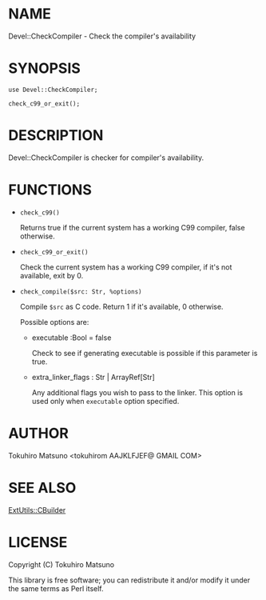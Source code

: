 # NAME

Devel::CheckCompiler - Check the compiler's availability

# SYNOPSIS

    use Devel::CheckCompiler;

    check_c99_or_exit();

# DESCRIPTION

Devel::CheckCompiler is checker for compiler's availability.

# FUNCTIONS

- `check_c99()`

    Returns true if the current system has a working C99 compiler, false otherwise.

- `check_c99_or_exit()`

    Check the current system has a working C99 compiler, if it's not available, exit by 0.

- `check_compile($src: Str, %options)`

    Compile `$src` as C code. Return 1 if it's available, 0 otherwise.

    Possible options are:

    - executable :Bool = false

        Check to see if generating executable is possible if this parameter is true.

    - extra\_linker\_flags : Str | ArrayRef\[Str\]

        Any additional flags you wish to pass to the linker. This option is used
        only when `executable` option specified.

# AUTHOR

Tokuhiro Matsuno <tokuhirom AAJKLFJEF@ GMAIL COM>

# SEE ALSO

[ExtUtils::CBuilder](http://search.cpan.org/perldoc?ExtUtils::CBuilder)

# LICENSE

Copyright (C) Tokuhiro Matsuno

This library is free software; you can redistribute it and/or modify
it under the same terms as Perl itself.
